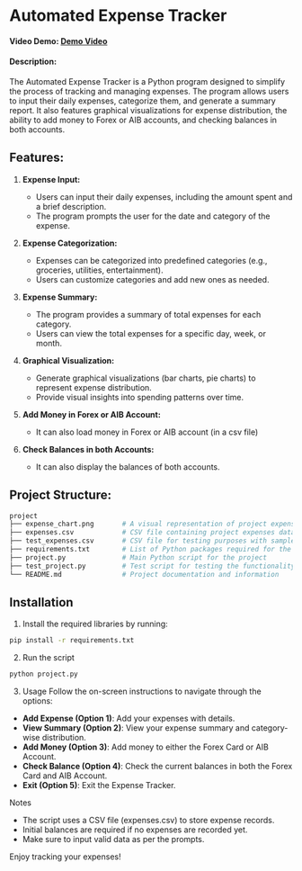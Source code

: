 # Automated Expense Tracker

#### Video Demo: [Demo Video](<URL HERE>)

#### Description:
The Automated Expense Tracker is a Python program designed to simplify the process of tracking and managing expenses. The program allows users to input their daily expenses, categorize them, and generate a summary report. It also features graphical visualizations for expense distribution, the ability to add money to Forex or AIB accounts, and checking balances in both accounts.

## Features:
1. **Expense Input:**
    - Users can input their daily expenses, including the amount spent and a brief description.
    - The program prompts the user for the date and category of the expense.

2. **Expense Categorization:**
    - Expenses can be categorized into predefined categories (e.g., groceries, utilities, entertainment).
    - Users can customize categories and add new ones as needed.

3. **Expense Summary:**
    - The program provides a summary of total expenses for each category.
    - Users can view the total expenses for a specific day, week, or month.

4. **Graphical Visualization:**
    - Generate graphical visualizations (bar charts, pie charts) to represent expense distribution.
    - Provide visual insights into spending patterns over time.

5. **Add Money in Forex or AIB Account:**
    - It can also load money in Forex or AIB account (in a csv file)

6. **Check Balances in both Accounts:**
   -  It can also display the balances of both accounts.

## Project Structure:
```bash
project
├── expense_chart.png       # A visual representation of project expenses
├── expenses.csv            # CSV file containing project expenses data
├── test_expenses.csv       # CSV file for testing purposes with sample expenses data
├── requirements.txt        # List of Python packages required for the project
├── project.py              # Main Python script for the project
├── test_project.py         # Test script for testing the functionality of project.py
└── README.md               # Project documentation and information
```

## Installation

1. Install the required libraries by running:

```bash
pip install -r requirements.txt
```


2. Run the script

```bash
python project.py
```

3. Usage
Follow the on-screen instructions to navigate through the options:

- **Add Expense (Option 1)**: Add your expenses with details.
- **View Summary (Option 2)**: View your expense summary and category-wise distribution.
- **Add Money (Option 3)**: Add money to either the Forex Card or AIB Account.
- **Check Balance (Option 4)**: Check the current balances in both the Forex Card and AIB Account.
- **Exit (Option 5)**: Exit the Expense Tracker.


Notes
- The script uses a CSV file (expenses.csv) to store expense records.
- Initial balances are required if no expenses are recorded yet.
- Make sure to input valid data as per the prompts.


Enjoy tracking your expenses!